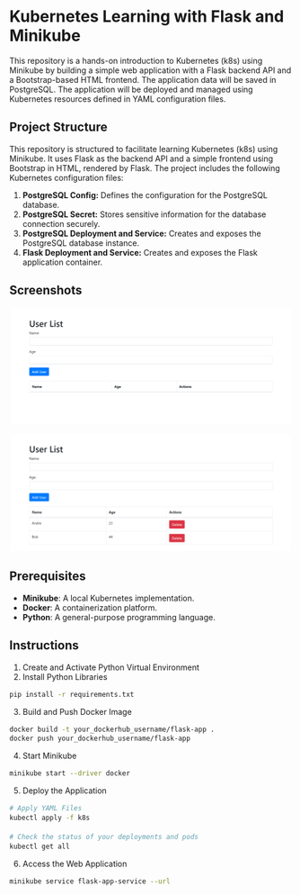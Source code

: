 # Kubernetes Learning with Flask and Minikube

This repository is a hands-on introduction to Kubernetes (k8s) using Minikube by building a simple web application with a Flask backend API and a Bootstrap-based HTML frontend. The application data will be saved in PostgreSQL. The application will be deployed and managed using Kubernetes resources defined in YAML configuration files.

## Project Structure
This repository is structured to facilitate learning Kubernetes (k8s) using Minikube. It uses Flask as the backend API and a simple frontend using Bootstrap in HTML, rendered by Flask. The project includes the following Kubernetes configuration files:

1. **PostgreSQL Config:** Defines the configuration for the PostgreSQL database.
2. **PostgreSQL Secret:** Stores sensitive information for the database connection securely.
3. **PostgreSQL Deployment and Service:** Creates and exposes the PostgreSQL database instance.
4. **Flask Deployment and Service:** Creates and exposes the Flask application container.

## Screenshots
<p align="center">
  <img src="img/no-value.png" width="500">
<p>

<p align="center">
  <img src="img/with-value.png" width="500">
<p>

## Prerequisites
- **Minikube**: A local Kubernetes implementation.
- **Docker**: A containerization platform.
- **Python**: A general-purpose programming language.

## Instructions
1. Create and Activate Python Virtual Environment
2. Install Python Libraries

```bash
pip install -r requirements.txt
```

3. Build and Push Docker Image
```bash
docker build -t your_dockerhub_username/flask-app .
docker push your_dockerhub_username/flask-app
```

4. Start Minikube
```bash
minikube start --driver docker
```

5. Deploy the Application
```bash
# Apply YAML Files
kubectl apply -f k8s

# Check the status of your deployments and pods
kubectl get all
```

6. Access the Web Application
```bash
minikube service flask-app-service --url
```
